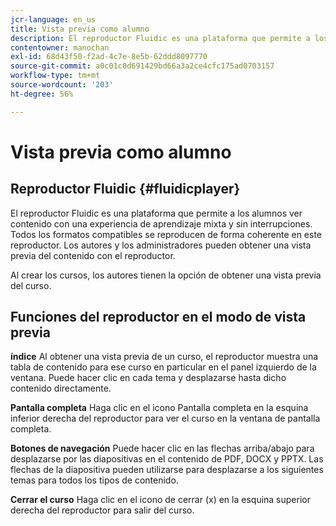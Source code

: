 ```yaml
---
jcr-language: en_us
title: Vista previa como alumno
description: El reproductor Fluidic es una plataforma que permite a los alumnos ver contenido con una experiencia de aprendizaje mixta y sin interrupciones. Todos los formatos compatibles se reproducen de forma coherente en este reproductor. Los autores y los administradores pueden obtener una vista previa del contenido con el reproductor.
contentowner: manochan
exl-id: 68d43f50-f2ad-4c7e-8e5b-62ddd8097770
source-git-commit: a0c01c0d691429bd66a3a2ce4cfc175ad0703157
workflow-type: tm+mt
source-wordcount: '203'
ht-degree: 56%

---
```


# Vista previa como alumno

## Reproductor Fluidic {#fluidicplayer}

El reproductor Fluidic es una plataforma que permite a los alumnos ver contenido con una experiencia de aprendizaje mixta y sin interrupciones. Todos los formatos compatibles se reproducen de forma coherente en este reproductor. Los autores y los administradores pueden obtener una vista previa del contenido con el reproductor.

Al crear los cursos, los autores tienen la opción de obtener una vista previa del curso.

## Funciones del reproductor en el modo de vista previa

**índice** Al obtener una vista previa de un curso, el reproductor muestra una tabla de contenido para ese curso en particular en el panel izquierdo de la ventana. Puede hacer clic en cada tema y desplazarse hasta dicho contenido directamente.

**Pantalla completa** Haga clic en el icono Pantalla completa en la esquina inferior derecha del reproductor para ver el curso en la ventana de pantalla completa.

**Botones de navegación** Puede hacer clic en las flechas arriba/abajo para desplazarse por las diapositivas en el contenido de PDF, DOCX y PPTX. Las flechas de la diapositiva pueden utilizarse para desplazarse a los siguientes temas para todos los tipos de contenido.

**Cerrar el curso** Haga clic en el icono de cerrar (x) en la esquina superior derecha del reproductor para salir del curso.
